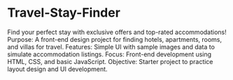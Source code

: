# Travel-Stay-Finder
Find your perfect stay with exclusive offers and top-rated accommodations!
Purpose: A front-end design project for finding hotels, apartments, rooms, and villas for travel.
Features: Simple UI with sample images and data to simulate accommodation listings.
Focus: Front-end development using HTML, CSS, and basic JavaScript.
Objective: Starter project to practice layout design and UI development.
